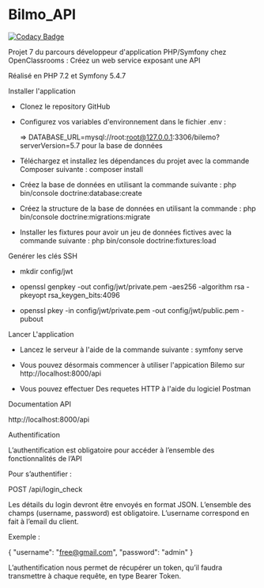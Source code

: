 # Bilmo_API
[![Codacy Badge](https://api.codacy.com/project/badge/Grade/5f3101a7076549a9bf6b03e6aeac95a3)](https://app.codacy.com/gh/serroukh94/Bilmo_API?utm_source=github.com&utm_medium=referral&utm_content=serroukh94/Bilmo_API&utm_campaign=Badge_Grade_Settings)

Projet 7 du parcours développeur d'application PHP/Symfony chez OpenClassrooms : Créez un web service exposant une API

Réalisé en PHP 7.2 et Symfony 5.4.7

Installer l'application

- Clonez le repository GitHub

- Configurez vos variables d'environnement dans le fichier .env :    
  
  => DATABASE_URL=mysql://root:root@127.0.0.1:3306/bilemo?serverVersion=5.7 pour la base de données
  
- Téléchargez et installez les dépendances du projet avec la commande Composer suivante : composer install

- Créez la base de données en utilisant la commande suivante : php bin/console doctrine:database:create

- Créez la structure de la base de données en utilisant la commande : php bin/console doctrine:migrations:migrate

- Installer les fixtures pour avoir un jeu de données fictives avec la commande suivante : php bin/console doctrine:fixtures:load

Genérer les clés SSH
- mkdir config/jwt

- openssl genpkey -out config/jwt/private.pem -aes256 -algorithm rsa -pkeyopt rsa_keygen_bits:4096 
 
- openssl pkey -in config/jwt/private.pem -out config/jwt/public.pem -pubout

Lancer L'application
- Lancez le serveur à l'aide de la commande suivante : symfony serve 

- Vous pouvez désormais commencer à utiliser l'appication Bilemo sur http://localhost:8000/api

- Vous pouvez effectuer Des requetes HTTP à l'aide du logiciel Postman  

Documentation API

http://localhost:8000/api



Authentification

L’authentification est obligatoire pour accéder à l’ensemble des fonctionnalités de l’API

Pour s’authentifier :

POST /api/login_check

Les détails du login devront être envoyés en format JSON. L’ensemble des champs (username, password) est obligatoire. L’username correspond en fait à l’email du client.

Exemple :

{ 
    "username": "free@gmail.com", 
    "password": "admin"
}

L’authentification nous permet de récupérer un token, qu’il faudra transmettre à chaque requête, en type Bearer Token.




